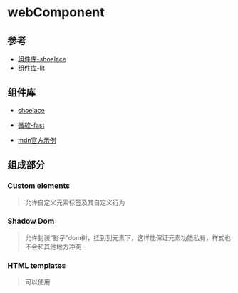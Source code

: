 # webComponent

## 参考

- [组件库-shoelace](https://shoelace.style/components/dropdown)
- [组件库-lit](https://lit.dev/docs/getting-started/)

## 组件库
- [shoelace](https://shoelace.style/getting-started/installation)

- [微软-fast](https://fast.design/docs/)
- [mdn官方示例](https://github.com/mdn/web-components-examples)

## 组成部分

### Custom elements

> 允许自定义元素标签及其自定义行为

### Shadow Dom

> 允许封装“影子”dom树，挂到到元素下，这样能保证元素功能私有，样式也不会和其他地方冲突

### HTML templates

> 可以使用<template />和<slot />编写不显示在页面中的标记模板，而且做到了可复用



